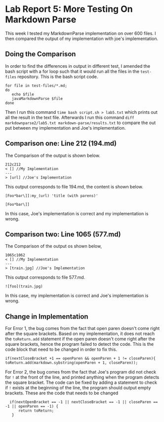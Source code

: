 # Lab Report 5: More Testing On Markdown Parse
This week I tested my MarkdownParse implementation on over 600 files. I then compared the output of my implementation with joe's implementation.
## Doing the Comparison
In order to find the differences in output in different test, I amended the bash script with a for loop such that it would run all the files in the `test-files` repository. This is the bash script code.
```
for file in test-files/*.md;
do
   echo $file
   javaMarkdownParse $file
done
```
Then I run this command 
`time bash script.sh > lab5.txt` which prints out all the result in the text file.
Afterwards I run this command `diff markdownparse2/lab5.txt markdown-parse/results.txt` to compare the out put between my implementation and Joe's implementation.

## Comparison one: Line 212 (194.md)
The Comparison of the output is shown below.
```
212c212
< [] //My Implementation
---
> [url] //Joe's Implementation
```
This output corresponds to file 194.md, the content is shown below.
```
[Foo*bar\]]:my_(url) 'title (with parens)'

[Foo*bar\]]
```
In this case, Joe's implementation is correct and my implementation is wrong.


## Comparison two: Line 1065 (577.md)
The Comparison of the output os shown below,
```
1065c1062
< [] //My Implementation
---
> [train.jpg] //Joe's Implementation
```
This output corresponds to file 577.md.
```
![foo](train.jpg)
```
In this case, my implementation is correct and Joe's implementation is wrong.

## Change in Implementation
For Error 1, the bug comes from the fact that open paren doesn't come right after the square brackets. Based on my implementation, it does not reach the `toReturn.add` statement if the open paren doesn't come right after the square brackets, hence the program failed to detect the code. This is the code block that need to be changed in order to fix this.
```
if(nextCloseBracket +1 == openParen && openParen + 1 != closeParen){
toReturn.add(markdown.sybstring(openParen + 1, closeParen));
```
For Error 2, the bug comes from the fact that Joe's program did not check for `!` at the front of the line, and printed anything when the program detects the square bracket. The code can be fixed by adding a statement to check if `!` exists at the beginning of the line, the program should output empty brackets. These are the code that needs to be changed 
```
  if(nextOpenBracket == -1 || nextCloseBracket == -1 || closeParen == -1 || openParen == -1) {
      return toReturn;
   }
 ```
